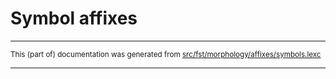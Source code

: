 
# Symbol affixes

* * *

<small>This (part of) documentation was generated from [src/fst/morphology/affixes/symbols.lexc](https://github.com/giellalt/lang-chp/blob/main/src/fst/morphology/affixes/symbols.lexc)</small>

---

